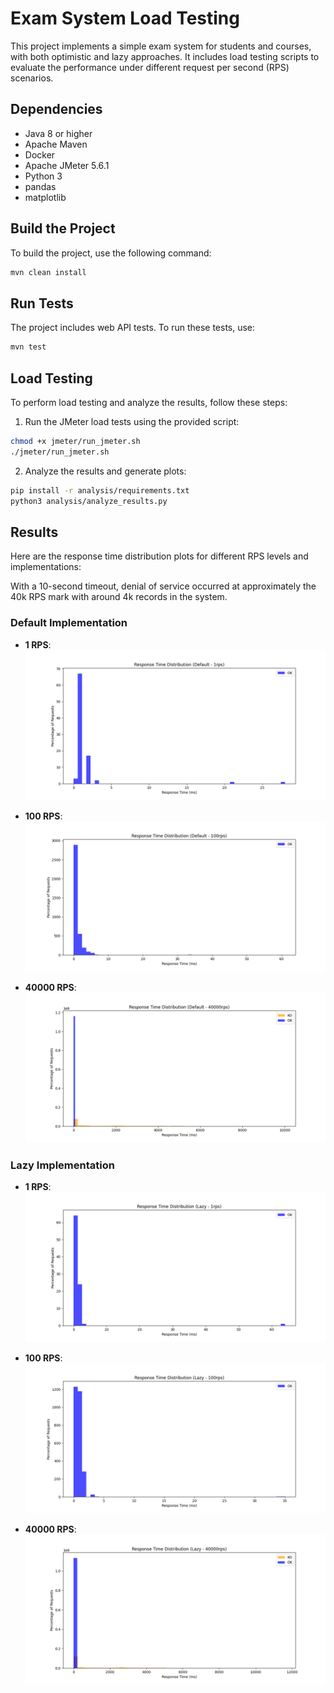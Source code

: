 # Exam System Load Testing

This project implements a simple exam system for students and courses, with both optimistic and lazy approaches. It includes load testing scripts to evaluate the performance under different request per second (RPS) scenarios.

## Dependencies

- Java 8 or higher
- Apache Maven
- Docker
- Apache JMeter 5.6.1
- Python 3
- pandas
- matplotlib

## Build the Project

To build the project, use the following command:

```bash
mvn clean install
```

## Run Tests

The project includes web API tests. To run these tests, use:

```bash
mvn test
```

## Load Testing

To perform load testing and analyze the results, follow these steps:

1. Run the JMeter load tests using the provided script:

```bash
chmod +x jmeter/run_jmeter.sh
./jmeter/run_jmeter.sh
```

2. Analyze the results and generate plots:

```bash
pip install -r analysis/requirements.txt
python3 analysis/analyze_results.py
```

## Results

Here are the response time distribution plots for different RPS levels and implementations:

With a 10-second timeout, denial of service occurred at approximately the 40k RPS mark with around 4k records in the system.

### Default Implementation

- **1 RPS**:
  ![Default 1 RPS](analysis/response_time_distribution_default_1rps.png)

- **100 RPS**:
  ![Default 100 RPS](analysis/response_time_distribution_default_100rps.png)

- **40000 RPS**:
  ![Default 40000 RPS](analysis/response_time_distribution_default_40000rps.png)

### Lazy Implementation

- **1 RPS**:
  ![Lazy 1 RPS](analysis/response_time_distribution_lazy_1rps.png)

- **100 RPS**:
  ![Lazy 100 RPS](analysis/response_time_distribution_lazy_100rps.png)

- **40000 RPS**:
  ![Lazy 40000 RPS](analysis/response_time_distribution_lazy_40000rps.png)
